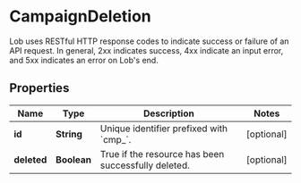 

# CampaignDeletion

Lob uses RESTful HTTP response codes to indicate success or failure of an API request. In general, 2xx indicates success, 4xx indicate an input error, and 5xx indicates an error on Lob's end.

## Properties

Name | Type | Description | Notes
------------ | ------------- | ------------- | -------------
**id** | **String** | Unique identifier prefixed with &#x60;cmp_&#x60;. |  [optional]
**deleted** | **Boolean** | True if the resource has been successfully deleted. |  [optional]



